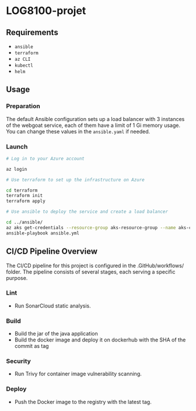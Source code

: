 # LOG8100-projet

## Requirements

- `ansible`
- `terraform`
- `az CLI`
- `kubectl`
- `helm`

## Usage

### Preparation

The default Ansible configuration sets up a load balancer with 3 instances of the webgoat service, each of them have a limit of 1 Gi memory usage.\
You can change these values in the `ansible.yaml` if needed.

### Launch

```sh
# Log in to your Azure account

az login

# Use terraform to set up the infrastructure on Azure

cd terraform
terraform init
terraform apply

# Use ansible to deploy the service and create a load balancer

cd ../ansible/
az aks get-credentials --resource-group aks-resource-group --name aks-cluster --file ~/config
ansible-playbook ansible.yml


```

## CI/CD Pipeline Overview

The CI/CD pipeline for this project is configured in the .GitHub/workflows/ folder. The pipeline consists of several stages,
each serving a specific purpose.

### Lint

- Run SonarCloud static analysis.

### Build

- Build the jar of the java application
- Build the docker image and deploy it on dockerhub with the SHA of the commit as tag

### Security

- Run Trivy for container image vulnerability scanning.

### Deploy

- Push the Docker image to the registry with the latest tag.

